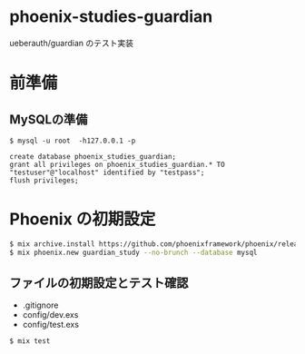 # phoenix-studies-guardian
ueberauth/guardian のテスト実装

# 前準備
## MySQLの準備
```
$ mysql -u root  -h127.0.0.1 -p

create database phoenix_studies_guardian;
grant all privileges on phoenix_studies_guardian.* TO "testuser"@"localhost" identified by "testpass";
flush privileges;
```

# Phoenix の初期設定

```bash
$ mix archive.install https://github.com/phoenixframework/phoenix/releases/download/v1.1.2/phoenix_new-1.1.2.ez
$ mix phoenix.new guardian_study --no-brunch --database mysql
```

## ファイルの初期設定とテスト確認
- .gitignore
- config/dev.exs
- config/test.exs

```bash
$ mix test
```
